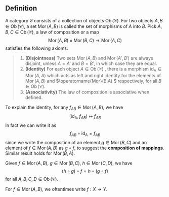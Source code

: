 ## Definition

A category $\mathscr{C}$ consists of a collection of objects $\operatorname{Ob}(\mathscr{C})$. For two objects $A,B \in \operatorname{Ob}(\mathscr{C})$, a set $\operatorname{Mor}(A,B)$ is called the set of morphisms of $A$ into $B$. Pick $A,B,C \in \operatorname{Ob}(\mathscr{C})$, a law of composition or a map
$$
\operatorname{Mor}(A,B)\times\operatorname{Mor}(B,C) \to \operatorname{Mor}(A,C)
$$
satisfies the following axioms.

> 1. **(Disjointness)** Two sets $\operatorname{Mor}(A,B)$ and $\operatorname{Mor}(A',B')$ are always disjoint, unless $A=A'$ and $B=B'$, in which case they are equal.
> 2. **(Identity)** For each object $A \in \operatorname{Ob}(\mathscr{C})$ , there is a morphism $\operatorname{id_A}\in\operatorname{Mor}(A,A)$ which acts as left and right identity for the elements of $\operatorname{Mor}(A,B)$ and $\operatorname{Mor}(B,A) $ respectively, for all $B \in \operatorname{Ob}(\mathscr{C})$.
> 3. **(Associativity)** The law of composition is associative when defined.

To explain the identity, for any $f_{AB} \in \operatorname{Mor}(A,B)$,  we have
$$
(\operatorname{id_A},f_{AB}) \mapsto f_{AB}
$$
In fact we can write it as
$$
f_{AB} \circ\operatorname{id_A}=f_{AB}
$$
since we write the composition of an element $g \in \operatorname{Mor}(B,C)$ and an element of $f \in \operatorname{Mor}(A,B)$ as $g \circ f$, to suggest the **composition of mappings**. Similar result holds for $\operatorname{Mor}(B,A)$.

Given $f \in \operatorname{Mor}(A,B)$, $g \in \operatorname{Mor}(B,C)$, $h \in \operatorname{Mor}(C,D)$, we have
$$
(h \circ g)\circ f = h \circ(g \circ f)
$$
for all $A,B,C,D \in \operatorname{Ob}(\mathscr{C})$.

For $f \in \operatorname{Mor}(A,B)$, we oftentimes write $f : X \to Y$.